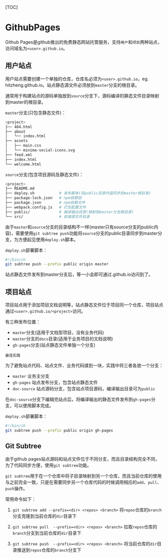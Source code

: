 [TOC]

# GithubPages

Github Pages是github推出的免费静态网站托管服务，支持`用户`和`项目`两种站点，访问域名为`<user>.github.io`。



## 用户站点

用户站点需要创建一个单独的仓库，仓库名必须为`<user>.github.io`，eg. hitzheng.github.io。站点静态源文件必须放到`master`分支的根目录。

通常用于构建站点的源码单独放到`source`分支下，源码编译的静态文件目录映射到master的根目录。

`master`分支(只包含静态文件)：

```sh
<project>
├── 404.html
├── about
│   └── index.html
├── assets
│   ├── main.css
│   └── minima-social-icons.svg
├── feed.xml
├── index.html
└── welcome.html
```

`source`分支(包含项目源码及静态文件)：

```sh
<project>
├── README.md
├── deploy.sh           # 发布脚本(将public目录内容同步到master根目录)
├── package-lock.json   # npm依赖锁
├── package.json        # npm依赖文件
├── webpack.config.js   # 打包配置文件
├── public/             # 编译输出目录(映射到master分支根目录)
└── src/                # 前端源文件目录
```

由于`master`和`source`分支的目录结构不一样(master只有source分支的public内容)，需要使用`git subtree push`功能将`source`分支的public目录同步到master分支，为方便起见使用`deploy.sh`脚本。

`deploy.sh`部署脚本：

```sh
#!/bin/sh
git subtree push --prefix public origin master
```

站点静态文件发布到master分支后，等一小会即可通过<user>.github.io访问到了。



## 项目站点

项目站点用于添加项目文档说明等，站点静态文件位于项目同一个仓库，项目站点通过`<user>.github.io/<project>`访问。



有三种发布位置：

- `master`分支(适用于文档型项目，没有业务代码)
- `master`分支的`docs`目录(适用于业务项目的文档说明)
- `gh-pages`分支(站点静态文件单独一个分支)



`最佳实践`

为了避免站点代码、站点文件、业务代码揉到一块，实践中将三者各放一个分支：

- `master` 业务主分支
- `gh-pages` 站点发布分支，包含站点静态文件
- `doc-source` 站点源码分支，包含站点项目源码，编译输出目录可为`public`

在`doc-source`分支下编辑完站点后，将编译输出的静态文件发布到`gh-pages`分支，可以使用脚本完成。

`deploy.sh`部署脚本：

```sh
#!/bin/sh
git subtree push --prefix public origin gh-pages
```



## Git Subtree

由于github pages站点源码和站点文件位于不同分支，而且目录结构完全不同，为了代码同步方便，使用`git subtree`功能。

`git subtree`用于在一个仓库中将子目录映射到另一个仓库，而且当前仓库的使用与之前完全一致，只是在需要同步另一个仓库代码的时候调用相应的`add`、`pull`、`push`操作。



常用命令如下：

1. `git subtree add --prefix=<dir> <repos> <branch>`
   将`repos`仓库的`branch`分支克隆到当前仓库的`dir`目录下

2. `git subtree pull  --prefix=<dir> <repos> <branch>`
   拉取`repos`仓库的`branch`分支到当前仓库的`dir`目录下

3. `git subtree push  --prefix=<dir> <repos> <branch>`
   将当前仓库的`dir`目录推送到`repos`仓库的`branch`分支下


